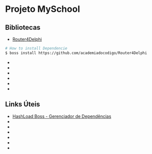 # Projeto MySchool

## Bibliotecas

* [Router4Delphi](https://github.com/academiadocodigo/Router4Delphi)

```bash
# How to install Dependencie
$ boss install https://github.com/academiadocodigo/Router4Delphi
```

* []()
* []()
* []()
* []()
* []()
* []()

## Links Úteis

* [HashLoad Boss - Gerenciador de Dependências](https://github.com/HashLoad/boss)
* []()
* []()
* []()
* []()
* []()
* []()
